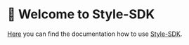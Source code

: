 # 👋 Welcome to Style-SDK

[Here](https://style-protocol.gitbook.io/style-sdk/) you can find the documentation how to use [Style-SDK](https://www.npmjs.com/package/@styleprotocol/style-sdk).
